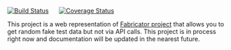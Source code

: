 [![Build Status](https://travis-ci.org/azakordonets/fabricator-web.svg?branch=master)](https://travis-ci.org/azakordonets/fabricator-web) &nbsp;&nbsp;&nbsp;&nbsp;   [![Coverage Status](https://coveralls.io/repos/azakordonets/fabricator-web/badge.png)](https://coveralls.io/r/azakordonets/fabricator-web)


This project is a web representation of [Fabricator project](https://github.com/azakordonets/fabricator) that allows you to get random
fake test data but not via API calls. This project is in process right now and documentation will be updated in the nearest future. 